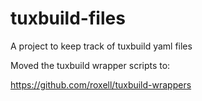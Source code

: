 # tuxbuild-files
A project to keep track of tuxbuild yaml files

Moved the tuxbuild wrapper scripts to:

https://github.com/roxell/tuxbuild-wrappers
